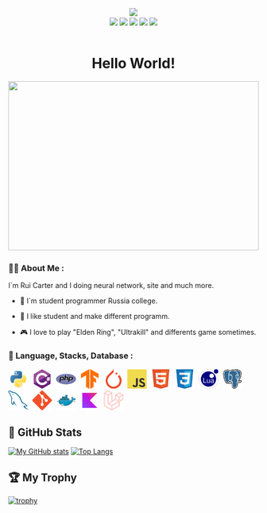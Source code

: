 <div id="header" align="center">
  
  <img src="https://i.pinimg.com/originals/f0/cb/86/f0cb86f5cdaee8914c78a6592f13ecb3.gif" />

  <div id="badges">
    <a href="https://t.me/Hider030"><img src="https://img.shields.io/badge/Telegram-blue?logo=Telegram"></a>
    <a href="https://discordapp.com/users/404191502345175050/"><img src="https://img.shields.io/badge/Discord-black?logo=Discord"></a>
    <a href="https://www.codewars.com/users/Rui315"><img src="https://img.shields.io/badge/codewars-red?logo=codewars&logoColor=black"></a>
    <a href="https://www.kaggle.com/rui314"><img src="https://img.shields.io/badge/kaggle-blue?logo=kaggle&logoColor=white"></a>
<!--     <a href="https://mysite-c1hc.onrender.com/"><img src="https://img.shields.io/badge/MySIte-black?e&logoColor=white"></a> -->
    <a href="https://gitlab.com/URLbug"><img src="https://img.shields.io/badge/GitLab-white?logo=GitLab"></a>
  </div> 

  <img src="https://komarev.com/ghpvc/?username=urlbug&style=flat-square&color=blue" alt=""/>
  
  <h1>
    Hello World!
  </h1>
</div>

<img src="https://i.pinimg.com/originals/1d/36/01/1d360186bc419f2e91329a8793f1583f.gif" width="100%" height="340">

### :man_technologist: About Me :
I`m Rui Carter and I doing neural network, site and much more.
- 🏫 I`m student programmer Russia college. 

- 📖 I like student and make different programm.

- 🎮 I love to play "Elden Ring", "Ultrakill" and differents game sometimes.


### 🧰 Language, Stacks, Database :
<div>
  <img src="https://github.com/devicons/devicon/blob/master/icons/python/python-original.svg" width="40" height="40"/>&nbsp;
  <img src="https://github.com/devicons/devicon/blob/master/icons/csharp/csharp-original.svg" width="40" height="40"/>&nbsp;
  <img src="https://github.com/devicons/devicon/blob/master/icons/php/php-original.svg" width="40" height="40"/>&nbsp;
  <img src="https://github.com/devicons/devicon/blob/master/icons/tensorflow/tensorflow-original.svg" width="40" height="40"/>&nbsp;
  <img src="https://github.com/devicons/devicon/blob/master/icons/pytorch/pytorch-original.svg" width="40" height="40"/>&nbsp;
  <img src="https://github.com/devicons/devicon/blob/master/icons/javascript/javascript-original.svg" width="40" height="40"/>&nbsp;
  <img src="https://github.com/devicons/devicon/blob/master/icons/html5/html5-original.svg" width="40" height="40"/>&nbsp;
  <img src="https://github.com/devicons/devicon/blob/master/icons/css3/css3-original.svg" width="40" height="40"/>&nbsp;
  <img src="https://github.com/devicons/devicon/blob/master/icons/lua/lua-original.svg" width="40" height="40"/>&nbsp;
  <img src="https://github.com/devicons/devicon/blob/master/icons/postgresql/postgresql-original.svg" width="40" height="40"/>&nbsp;
  <img src="https://github.com/devicons/devicon/blob/master/icons/mysql/mysql-original.svg" width="40" height="40"/>&nbsp;
  <img src="https://github.com/devicons/devicon/blob/master/icons/git/git-original.svg" width="40" height="40"/>&nbsp;
  <img src="https://github.com/devicons/devicon/blob/master/icons/docker/docker-original.svg" width="40" height="40"/>&nbsp;
  <img src="https://github.com/devicons/devicon/blob/master/icons/kotlin/kotlin-original.svg" width="40" height="40"/>&nbsp;
  <img src="https://github.com/devicons/devicon/blob/master/icons/laravel/laravel-line.svg" width="40" height="40"/>&nbsp;
</div>

## 🌟 GitHub Stats

[![My GitHub stats](https://github-readme-stats.vercel.app/api?username=urlbug&theme=dark&background=000000)](https://git.io/streak-stats)
[![Top Langs](https://github-readme-stats.vercel.app/api/top-langs/?username=urlbug&layout=compact&theme=vision-friendly-dark)](https://git.io/streak-stats)

## 🏆 My Trophy
[![trophy](https://github-profile-trophy.vercel.app/?username=urlbug)](https://github.com/urlbug/github-profile-trophy)
